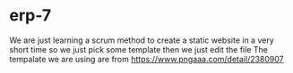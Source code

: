 # erp-7
 We are just learning a scrum method to create a static website in a very short time so we just pick some template then we just edit the file
 The tempalate we are using are from https://www.pngaaa.com/detail/2380907

